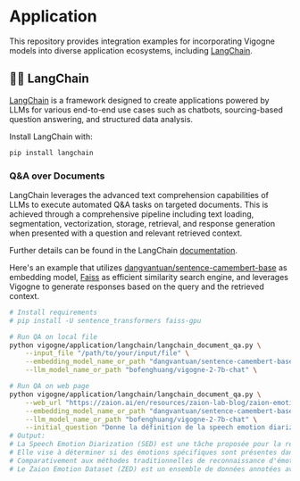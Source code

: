 # Application

This repository provides integration examples for incorporating Vigogne models into diverse application ecosystems, including [LangChain](https://github.com/langchain-ai/langchain).

## 🦜️🔗 LangChain

[LangChain](https://github.com/langchain-ai/langchain) is a framework designed to create applications powered by LLMs for various end-to-end use cases such as chatbots, sourcing-based question answering, and structured data analysis.

Install LangChain with:

```bash
pip install langchain
```

### Q&A over Documents

LangChain leverages the advanced text comprehension capabilities of LLMs to execute automated Q&A tasks on targeted documents. This is achieved through a comprehensive pipeline including text loading, segmentation, vectorization, storage, retrieval, and response generation when presented with a question and relevant retrieved context.

Further details can be found in the LangChain [documentation](https://python.langchain.com/docs/use_cases/question_answering).

Here's an example that utilizes [dangvantuan/sentence-camembert-base](https://huggingface.co/dangvantuan/sentence-camembert-base) as embedding model, [Faiss](https://github.com/facebookresearch/faiss) as efficient similarity search engine, and leverages Vigogne to generate responses based on the query and the retrieved context.

```bash
# Install requirements
# pip install -U sentence_transformers faiss-gpu

# Run QA on local file
python vigogne/application/langchain/langchain_document_qa.py \
    --input_file "/path/to/your/input/file" \
    --embedding_model_name_or_path "dangvantuan/sentence-camembert-base" \
    --llm_model_name_or_path "bofenghuang/vigogne-2-7b-chat" \

# Run QA on web page
python vigogne/application/langchain/langchain_document_qa.py \
    --web_url "https://zaion.ai/en/resources/zaion-lab-blog/zaion-emotion-dataset" \
    --embedding_model_name_or_path "dangvantuan/sentence-camembert-base" \
    --llm_model_name_or_path "bofenghuang/vigogne-2-7b-chat" \
    --initial_question "Donne la définition de la speech emotion diarization."
# Output:
# La Speech Emotion Diarization (SED) est une tâche proposée pour la reconnaissance fine des émotions dans les discours. 
# Elle vise à déterminer si des émotions spécifiques sont présentes dans une phrase et à identifier leurs limites respectives. 
# Comparativement aux méthodes traditionnelles de reconnaissance d'émotions dans les phrases (SER), SED offre une approche plus précise et détaillée en identifiant les limites temporelles des émotions. 
# Le Zaion Emotion Dataset (ZED) est un ensemble de données annotées avec des étiquettes d'émotions discretes et des limites d'émotions au niveau du cadre pour chaque phrase parlée.
```

